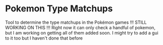 # Pokemon Type Matchups
Tool to determine the type matchups in the Pokémon games
!!! STILL WORKING ON THIS !!! Right now it can only check a handful of pokemon, but I am working on getting all of them added soon. I might try to add a gui to it too but I haven't done that before
